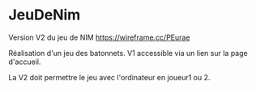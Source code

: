 # JeuDeNim

Version V2 du jeu de NIM
https://wireframe.cc/PEurae


Réalisation d'un jeu des batonnets.
V1 accessible via un lien sur la page d'accueil.

La V2 doit permettre le jeu avec l'ordinateur en joueur1 ou 2.
